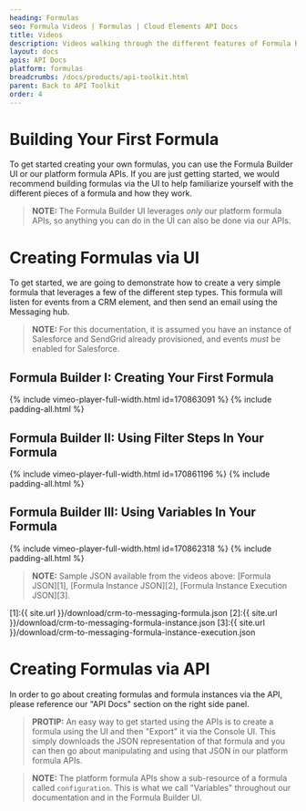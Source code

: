 ```yaml
---
heading: Formulas
seo: Formula Videos | Formulas | Cloud Elements API Docs
title: Videos
description: Videos walking through the different features of Formula Builder.
layout: docs
apis: API Docs
platform: formulas
breadcrumbs: /docs/products/api-toolkit.html
parent: Back to API Toolkit
order: 4
---
```


# Building Your First Formula
To get started creating your own formulas, you can use the Formula Builder UI or our platform formula APIs.  If you are just getting started, we would recommend building formulas via the UI to help familiarize yourself with the different pieces of a formula and how they work.  

> **NOTE:** The Formula Builder UI leverages *only* our platform formula APIs, so anything you can do in the UI can also be done via our APIs.

# Creating Formulas via UI
To get started, we are going to demonstrate how to create a very simple formula that leverages a few of the different step types.  This formula will listen for events from a CRM element, and then send an email using the Messaging hub.

> **NOTE:** For this documentation, it is assumed you have an instance of Salesforce and SendGrid already provisioned, and events *must* be enabled for Salesforce.

## Formula Builder I: Creating Your First Formula
{% include vimeo-player-full-width.html id=170863091 %}
{% include padding-all.html %}

## Formula Builder II: Using Filter Steps In Your Formula
{% include vimeo-player-full-width.html id=170861196 %}
{% include padding-all.html %}

## Formula Builder III: Using Variables In Your Formula
{% include vimeo-player-full-width.html id=170862318 %}
{% include padding-all.html %}

> **NOTE:** Sample JSON available from the videos above:
[Formula JSON][1], [Formula Instance JSON][2], [Formula Instance Execution JSON][3].

[1]:{{ site.url }}/download/crm-to-messaging-formula.json
[2]:{{ site.url }}/download/crm-to-messaging-formula-instance.json
[3]:{{ site.url }}/download/crm-to-messaging-formula-instance-execution.json

# Creating Formulas via API

In order to go about creating formulas and formula instances via the API, please reference our "API Docs" section on the right side panel.

> **PROTIP:** An easy way to get started using the APIs is to create a formula using the UI and then "Export" it via the Console UI.  This simply downloads the JSON representation of that formula and you can then go about manipulating and using that JSON in our platform formula APIs.

> **NOTE:** The platform formula APIs show a sub-resource of a formula called `configuration`.  This is what we call "Variables" throughout our documentation and in the Formula Builder UI.

